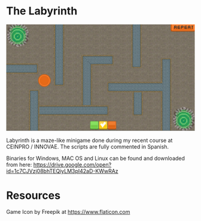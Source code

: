 # The Labyrinth

![alt text](https://github.com/danelsanchez/labyrinth/blob/master/GithubImages/Laberinto.jpg)

Labyrinth is a maze-like minigame done during my recent course at CEINPRO / INNOVAE.
The scripts are fully commented in Spanish.

Binaries for Windows, MAC OS and Linux can be found and downloaded from here:
https://drive.google.com/open?id=1c7CJVzj08bhTEQiyLM3pI42aD-KWwRAz

# Resources
Game Icon by Freepik at https://www.flaticon.com
